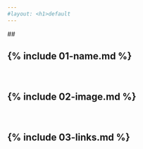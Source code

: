 ```yaml
---
#layout: <h1>default
---
```


##<h2>{% include 01-name.md %}

<br>

{% include 02-image.md %}

<br>

{% include 03-links.md %}

